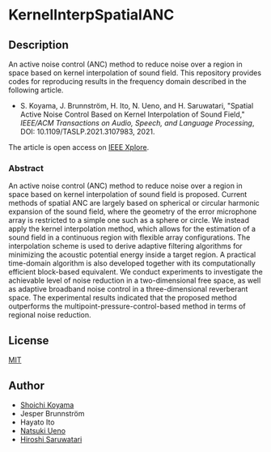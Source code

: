 # KernelInterpSpatialANC

## Description
An active noise control (ANC) method to reduce noise over a region in space based on kernel interpolation of sound field. This repository provides codes for reproducing results in the frequency domain described in the following article.

- S. Koyama, J. Brunnström, H. Ito, N. Ueno, and H. Saruwatari, "Spatial Active Noise Control Based on Kernel Interpolation of Sound Field," *IEEE/ACM Transactions on Audio, Speech, and Language Processing*, DOI: 10.1109/TASLP.2021.3107983, 2021.

The article is open access on [IEEE Xplore](https://doi.org/10.1109/TASLP.2021.3107983).

### Abstract
An active noise control (ANC) method to reduce noise over a region in space based on kernel interpolation of sound field is proposed. Current methods of spatial ANC are largely based on spherical or circular harmonic expansion of the sound field, where the geometry of the error microphone array is restricted to a simple one such as a sphere or circle. We instead apply the kernel interpolation method, which allows for the estimation of a sound field in a continuous region with flexible array configurations. The interpolation scheme is used to derive adaptive filtering algorithms for minimizing the acoustic potential energy inside a target region. A practical time-domain algorithm is also developed together with its computationally efficient block-based equivalent. We conduct experiments to investigate the achievable level of noise reduction in a two-dimensional free space, as well as adaptive broadband noise control in a three-dimensional reverberant space.  The experimental results indicated that the proposed method outperforms the multipoint-pressure-control-based method in terms of regional noise reduction. 

## License
[MIT](https://github.com/sh01k/KernelInterpSpatialANC/blob/main/LICENSE)

## Author
- [Shoichi Koyama](https://www.sh01.org) 
- Jesper Brunnström
- Hayato Ito
- [Natsuki Ueno](https://natsuenono.github.io/)
- [Hiroshi Saruwatari](https://researchmap.jp/read0102891/)